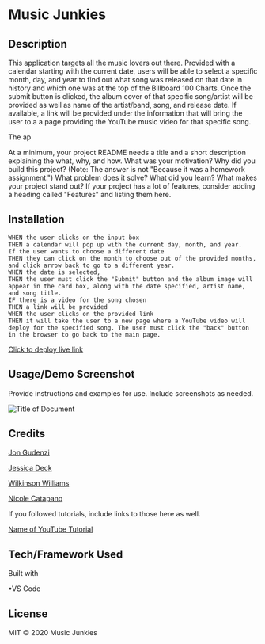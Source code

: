 # Music Junkies

## Description 

This application targets all the music lovers out there. Provided with a calendar starting with the current date, users will be able to select a specific month, day, and year to find out what song was released on that date in history and which one was at the top of the Billboard 100 Charts. Once the submit button is clicked, the album cover of that specific song/artist will be provided as well as name of the artist/band, song, and release date. If available, a link will be provided under the information that will bring the user to a a page providing the YouTube music video for that specific song.

The ap


At a minimum, your project README needs a title and a short description explaining the what, why, and how. What was your motivation? Why did you build this project? (Note: The answer is not "Because it was a homework assignment.") What problem does it solve? What did you learn? What makes your project stand out? If your project has a lot of features, consider adding a heading called "Features" and listing them here.




## Installation

    WHEN the user clicks on the input box
    THEN a calendar will pop up with the current day, month, and year.
    If the user wants to choose a different date
    THEN they can click on the month to choose out of the provided months, and click arrow back to go to a different year.
    WHEN the date is selected,
    THEN the user must click the "Submit" button and the album image will appear in the card box, along with the date specified, artist name, and song title.
    IF there is a video for the song chosen
    THEN a link will be provided 
    WHEN the user clicks on the provided link
    THEN it will take the user to a new page where a YouTube video will deploy for the specified song. The user must click the "back" button in the browser to go back to the main page.


[Click to deploy live link](nsc9605.github.io/musicjunkies/)


## Usage/Demo Screenshot

Provide instructions and examples for use. Include screenshots as needed. 

![Title of Document](Link-to-document.png)


## Credits


[Jon Gudenzi](https://github.com/JonGudenzi)

[Jessica Deck](https://github.com/deck-jessica)

[Wilkinson Williams](https://github.com/Kingcoopa)

[Nicole Catapano](https://github.com/nsc9605)


If you followed tutorials, include links to those here as well.

[Name of YouTube Tutorial](www.youtube.com)


## Tech/Framework Used

Built with

•VS Code



## License

MIT © 2020 Music Junkies


